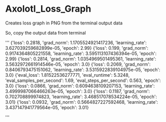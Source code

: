 # Axolotl_Loss_Graph
Creates loss graph in PNG from the terminal output data

So, copy the output data from terminal

'''
{'loss': 0.2818, 'grad_norm': 1.1705524921417236, 'learning_rate': 3.627039259682899e-05, 'epoch': 2.99}
{'loss': 0.199, 'grad_norm': 0.9174364805221558, 'learning_rate': 3.595113107436394e-05, 'epoch': 2.99}
{'loss': 0.2814, 'grad_norm': 1.0354969501495361, 'learning_rate': 3.5632972661914546e-05, 'epoch': 3.0}
{'loss': 0.2069, 'grad_norm': 0.8406793475151062, 'learning_rate': 3.5315922839104975e-05, 'epoch': 3.0}
{'eval_loss': 1.81522536277771, 'eval_runtime': 5.3248, 'eval_samples_per_second': 1.69, 'eval_steps_per_second': 0.563, 'epoch': 3.0}
{'loss': 0.0866, 'grad_norm': 0.6094638109207153, 'learning_rate': 3.4999987066466263e-05, 'epoch': 3.0}
{'loss': 0.1187, 'grad_norm': 0.702708899974823, 'learning_rate': 3.468517078534224e-05, 'epoch': 3.01}
{'loss': 0.0932, 'grad_norm': 0.5664827227592468, 'learning_rate': 3.437147941779564e-05, 'epoch': 3.01}

'''
